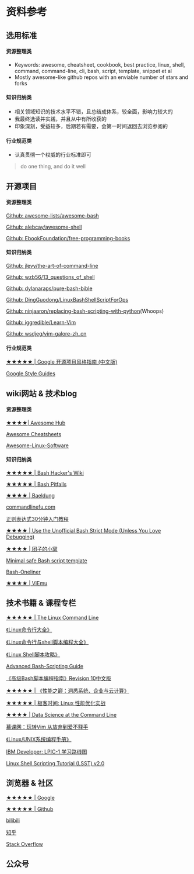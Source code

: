 # 资料参考

## 选用标准

#### 资源整理类
- Keywords: awesome, cheatsheet, cookbook, best practice, linux, shell, command, command-line, cli, bash, script, template, snippet et al
- Mostly awesome-like github repos with an enviable number of stars and forks

#### 知识归纳类
- 相关领域知识的技术水平不错，且总结成体系，较全面，影响力较大的
- 我最终选读并实践，并且从中有所收获的
- 印象深刻，受益较多，后期若有需要，会第一时间返回去浏览参阅的

#### 行业规范类
- 认真贯彻一个权威的行业标准即可 
> do one thing, and do it well

## 开源项目

#### 资源整理类

[Github: awesome-lists/awesome-bash](https://github.com/awesome-lists/awesome-bash)

[Github: alebcay/awesome-shell](https://github.com/alebcay/awesome-shell)

[Github: EbookFoundation/free-programming-books](https://github.com/EbookFoundation/free-programming-books)

#### 知识归纳类

[Github: jlevy/the-art-of-command-line](https://github.com/jlevy/the-art-of-command-line)

[Github: wzb56/13_questions_of_shell](https://github.com/wzb56/13_questions_of_shell)

[Github: dylanaraps/pure-bash-bible](https://github.com/dylanaraps/pure-bash-bible)

[Github: DingGuodong/LinuxBashShellScriptForOps](https://github.com/DingGuodong/LinuxBashShellScriptForOps)

[Github: ninjaaron/replacing-bash-scripting-with-python](https://github.com/ninjaaron/replacing-bash-scripting-with-python)(Whoops)

[Github: iggredible/Learn-Vim](https://github.com/iggredible/Learn-Vim)

[Github: wsdjeg/vim-galore-zh_cn](https://github.com/wsdjeg/vim-galore-zh_cn)


#### 行业规范类

[★★★★★ | Google 开源项目风格指南 (中文版)](https://zh-google-styleguide.readthedocs.io/en/latest/contents/#)

[Google Style Guides](https://google.github.io/styleguide/)

## wiki网站 & 技术blog

#### 资源整理类

[★★★★| Awesome Hub](https://www.awesome-hub.com)

[Awesome Cheatsheets](https://lecoupa.github.io/awesome-cheatsheets/)

[Awesome-Linux-Software](https://luong-komorebi.github.io/Awesome-Linux-Software/)


#### 知识归纳类

[★★★★★ | Bash Hacker's Wiki](https://wiki.bash-hackers.org/)

[★★★★★ | Bash Pitfalls](http://mywiki.wooledge.org/BashPitfalls)

[★★★★ | Baeldung](https://www.baeldung.com/linux/)

[commandlinefu.com](https://www.commandlinefu.com/commands/browse)

[正则表达式30分钟入门教程](https://www.jb51.net/tools/zhengze.html)

[★★★★ | Use the Unofficial Bash Strict Mode (Unless You Love Debugging)](http://redsymbol.net/articles/unofficial-bash-strict-mode/)

[★★★★ | 团子的小窝](https://kodango.com/article-series)

[Minimal safe Bash script template](https://betterdev.blog/minimal-safe-bash-script-template/)

[Bash-Oneliner](https://onceupon.github.io/Bash-Oneliner/)

[★★★★ | ViEmu](http://www.viemu.com/)


<!-- [Unix-Shell.ZEEF.com](https://unix-shell.zeef.com/caleb.xu) -->

<!-- [The Bash Hackers Wiki](https://wiki.bash-hackers.org/) -->

## 技术书籍 & 课程专栏


[★★★★★ | The Linux Command Line](http://linuxcommand.org/tlcl.php)

[《Linux命令行大全》](https://book.douban.com/subject/22226727/)

[《Linux命令行与shell脚本编程大全》](https://book.douban.com/subject/11589828/)

[《Linux Shell脚本攻略》](https://book.douban.com/subject/6889456/)

[Advanced Bash-Scripting Guide](https://tldp.org/LDP/abs/html/)

[《高级Bash脚本编程指南》Revision 10中文版](https://linuxstory.gitbook.io/advanced-bash-scripting-guide-in-chinese/)

[★★★★★ | 《性能之巅：洞悉系统、企业与云计算》](https://book.douban.com/subject/26586598/)

[★★★★★ | 极客时间: Linux 性能优化实战](https://time.geekbang.org/column/intro/140)

[★★★★ | Data Science at the Command Line](https://github.com/jeroenjanssens/data-science-at-the-command-line)

[慕课网：玩转Vim 从放弃到爱不释手](https://www.imooc.com/learn/1129)

[《Linux/UNIX系统编程手册》](https://book.douban.com/subject/25809330/)

[IBM Developer: LPIC-1 学习路线图](https://developer.ibm.com/zh/technologies/linux/tutorials/l-lpic1-map/)

[Linux Shell Scripting Tutorial (LSST) v2.0](https://bash.cyberciti.biz/guide/Main_Page)


## 浏览器 & 社区

[★★★★★ | Google](www.google.com)

[★★★★★ | Github](https://github.com/)

[bilibili](https://www.bilibili.com/)

[知乎](https://www.zhihu.com/)

[Stack Overflow](https://stackoverflow.com/)

<!-- [China Unix](http://bbs.chinaunix.net/forum-24-1.html) -->

## 公众号


